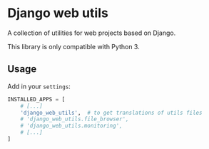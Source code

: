 Django web utils
================

A collection of utilities for web projects based on Django.

This library is only compatible with Python 3.


Usage
-----

Add in your `settings`:

``` python
INSTALLED_APPS = [
    # [...]
    'django_web_utils',  # to get translations of utils files
    # 'django_web_utils.file_browser',
    # 'django_web_utils.monitoring',
    # [...]
]
```
